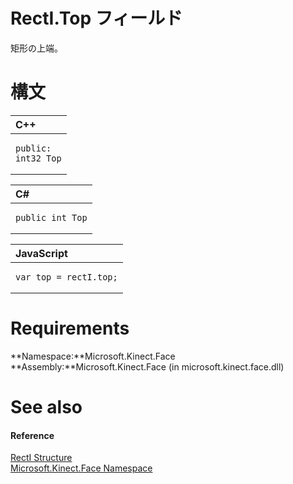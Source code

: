 RectI.Top フィールド  
===============  

矩形の上端。
<span id="syntaxSection"></span>

構文  
======  

<table>
<colgroup>
<col width="100%" />
</colgroup>
<thead>
<tr class="header">
<th align="left">C++</th>
</tr>
</thead>
<tbody>
<tr class="odd">
<td align="left"><pre><code>public:  
int32 Top</code></pre></td>
</tr>
</tbody>
</table>

<table>
<colgroup>
<col width="100%" />
</colgroup>
<thead>
<tr class="header">
<th align="left">C#</th>
</tr>
</thead>
<tbody>
<tr class="odd">
<td align="left"><pre><code>public int Top</code></pre></td>
</tr>
</tbody>
</table>

<table>
<colgroup>
<col width="100%" />
</colgroup>
<thead>
<tr class="header">
<th align="left">JavaScript</th>
</tr>
</thead>
<tbody>
<tr class="odd">
<td align="left"><pre><code>var top = rectI.top;</code></pre></td>
</tr>
</tbody>
</table>

<span id="requirements"></span>

Requirements  
============  

**Namespace:**Microsoft.Kinect.Face  
**Assembly:**Microsoft.Kinect.Face (in microsoft.kinect.face.dll)  

<span id="ID4EX"></span>

See also  
========  

<span id="ID4EZ"></span>
#### Reference  

[RectI Structure](../../RectI_Structure.md)  
 [Microsoft.Kinect.Face Namespace](../../../Kinect.Face.md)  



<!--Please do not edit the data in the comment block below.-->
<!--
TOCTitle : Top Field
RLTitle : RectI.Top Field
KeywordK : Top field
KeywordK : RectI.Top field
KeywordF : Microsoft.Kinect.Face.RectI.Top
KeywordF : RectI.Top
KeywordF : Top
KeywordF : Microsoft.Kinect.Face.RectI.Top
KeywordA : F:Microsoft.Kinect.Face.RectI.Top
AssetID : F:Microsoft.Kinect.Face.RectI.Top
Locale : en-us
CommunityContent : 1
APIType : Managed
APILocation : microsoft.kinect.face.dll
APIName : Microsoft.Kinect.Face.RectI.Top
TargetOS : Windows
TopicType : kbSyntax
DevLang : VB
DevLang : CSharp
DevLang : JavaScript
DevLang : C++
DocSet : K4Wv2
ProjType : K4Wv2Proj
Technology : Kinect for Windows
Product : Kinect for Windows SDK v2
productversion : 20
-->
